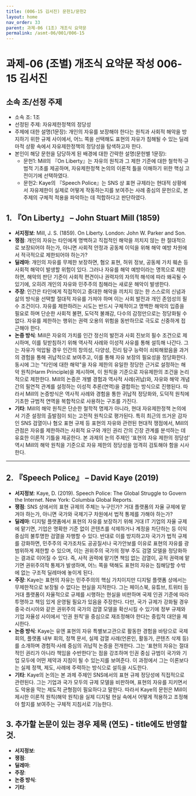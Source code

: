 ```yaml
---
title: (006-15 김서진) 문헌1/문헌2
layout: home
nav_order: 33
parent: 과제-06 (1조) 개조식 요약문
permalink: /asmt-06/001/006-15
---
```


# 과제-06 (조별) 개조식 요약문 작성 006-15 김서진

## 소속 조/선정 주제

- 소속 조: 1조
- 선정된 주제: 자유제한정책의 정당성
- 주제에 대한 설명(1문장): 개인의 자유를 보장해야 한다는 원칙과 사회적 해악을 방지하기 위한 규제 사이에서, 어느 쪽을 선택해도 표현의 자유가 침해될 수 있는 딜레마적 상황 속에서 자유제한정책의 정당성을 탐색하고자 한다.
- 본인이 해당 문헌을 담당하게 된 배경에 대한 간략한 설명(문헌별 1문장):  
  - 문헌1:  Mill의 『On Liberty』는 자유의 원칙과 그 제한 기준에 대한 철학적·규범적 기초를 제공하며, 자유제한정책 논의의 이론적 틀을 이해하기 위한 핵심 고전이기에 선택하였다.
  - 문헌2: Kaye의 『Speech Police』는 SNS 상 표현 규제라는 현대적 상황에서 자유제한이 실제로 어떻게 작동하는지를 보여주는 사례 중심의 문헌으로, 본 주제의 구체적 적용을 파악하는 데 적합하다고 판단하였다.

## 1. 『On Liberty』 – John Stuart Mill (1859)

- **서지정보**: Mill, J. S. (1859). On Liberty. London: John W. Parker and Son.
- **쟁점**: 개인의 자유는 타인에게 명백하고 직접적인 해악을 끼치지 않는 한 절대적으로 보장되어야 하는가, 아니면 사회적 안정과 공동체 이익을 위해 해악 예방 차원에서 적극적으로 제한되어야 하는가?
- **딜레마**: 개인의 자유를 무제한 보장하면, 혐오 표현, 허위 정보, 공동체 가치 훼손 등 사회적 해악이 발생할 위험이 있다. 그러나 자유를 해악 예방이라는 명목으로 제한하면, 해악의 판단 기준이 사회적 편견이나 권력자의 자의적 해석에 따라 왜곡될 수 있기에, 오히려 개인의 자유와 민주주의 침해라는 새로운 해악이 발생한다.
- **주장**: 인간은 타인에게 직접적이고 중대한 해악을 끼치지 않는 한 스스로의 신념과 삶의 방식을 선택할 절대적 자유를 가져야 하며 이는 사회 발전과 개인 존엄성의 필수 조건이다. 자유를 제한하려는 시도는 반드시 구체적이고 명백한 해악의 입증을 필요로 하며 단순한 사회적 불편, 도덕적 불쾌감, 다수의 감정만으로는 정당화될 수 없다. 자유를 제한하는 행위는 권력 오용의 위험을 동반하므로 극도로 신중하게 접근해야 한다.
- **논증 방식**: Mill은 자유의 가치를 인간 정신의 발전과 사회 진보의 필수 조건으로 제시하며, 이를 뒷받침하기 위해 역사적 사례와 이성적 사유를 통해 설득해 나간다. 그는 자유가 억압될 경우 인간의 창의성, 다양성, 진리 탐구 능력이 쇠퇴해왔음을 과거의 경험을 통해 귀납적으로 보여주고, 이를 통해 자유 보장의 필요성을 정당화한다. 동시에 그는 "타인에 대한 해악"을 자유 제한의 유일한 정당한 근거로 설정하는 해악 원칙(Harm Principle)을 제시하며, 이 원칙을 기준으로 자유제한의 조건을 논리적으로 제한한다. Mill의 논증은 개별 경험과 역사적 사례(귀납)와, 자유와 해악 개념 간의 필연적 관계를 설정하는 이성적 추론(연역)을 결합하는 방식으로 진행된다. 따라서 Mill의 논증방식은 역사적 사례와 경험을 통한 귀납적 정당화와, 도덕적 원칙에 기초한 규범적 연역을 복합적으로 사용하는 구조를 가진다.
- **기타**: Mill의 해악 원칙은 단순한 철학적 명제가 아니라, 현대 자유제한정책 논의에서 기준 설정의 출발점이 되는 고전적 원칙으로 평가된다. 특히 최근의 뜨거운 감자인 SNS 검열이나 혐오 표현 규제 등 표현의 자유와 관련된 현대적 쟁점에서, Mill의 관점은 자유를 제한하려는 사회적 요구와 개인 권리 간의 긴장 관계를 분석하는 데 유효한 이론적 기틀을 제공한다. 본 과제의 논의 주제인 ‘표현의 자유 제한의 정당성’ 역시 Mill의 해악 원칙을 기준으로 자유 제한의 정당성을 엄격히 검토해야 함을 시사한다.

---

## 2. 『Speech Police』 – David Kaye (2019)

- **서지정보**: Kaye, D. (2019). Speech Police: The Global Struggle to Govern the Internet. New York: Columbia Global Reports.
- **쟁점**: SNS 상에서의 표현 규제의 주체는 누구인가? 거대 플랫폼의 자율 규제에 맡겨야 하는가, 아니면 국가와 국제기구 차원에서 법적 통제를 가해야 하는가?
- **딜레마**: 디지털 플랫폼에서 표현의 자유를 보장하기 위해 거대 IT 기업의 자율 규제에 맡기면, 기업은 명확한 기준 없이 콘텐츠를 삭제하거나 계정을 차단하는 등 이익 중심의 불투명한 검열을 자행할 수 있다. 반대로 이를 방지하고자 국가가 법적 규제를 강화하면, 민주주의 국가조차도 공공질서나 국가안보를 이유로 표현의 자유를 광범위하게 제한할 수 있으며, 이는 권위주의 국가의 정부 주도 검열 모델을 정당화하는 결과로 이어질 수 있다.
즉, 사적 권력에 맡기면 책임 없는 검열이, 공적 권력에 맡기면 권위주의적 통제가 발생하며, 어느 쪽을 택해도 표현의 자유는 침해당할 수밖에 없는 구조적 딜레마에 놓이게 된다. 
- **주장**: Kaye는 표현의 자유는 민주주의의 핵심 가치이지만 디지털 플랫폼 상에서는 무제한적으로 보장될 수 없다는 현실을 지적한다. 그는 페이스북, 유튜브, 트위터 등 거대 플랫폼이 자율적으로 규제를 시행하는 현실을 비판하며 국제 인권 기준에 따라 투명하고 책임 있게 운영될 필요가 있음을 주장한다. 다만, 국가 규제가 강화될 경우 중국·러시아와 같은 권위주의 국가의 검열 모델을 확산시킬 수 있기에 정부 규제와 기업 자율성 사이에서 '인권 원칙'을 중심으로 재조정해야 한다는 중립적 대안을 제시한다. 
- **논증 방식**: Kaye는 유엔 표현의 자유 특별보고관으로 활동한 경험을 바탕으로 국제 회의, 플랫폼 내부 회의, 정책 문서, 실제 검열 사례(언론인, 활동가, 콘텐츠 삭제 등)를 소개하며 경험적·사례 중심의 귀납적 논증을 전개한다.
그는 ‘표현의 자유는 절대적인 권리가 아니라 책임을 수반한다’는 점을 강조하며 인권 중심 규범이 국가와 기업 모두에 어떤 제약과 지침이 될 수 있는지를 보여준다. 이 과정에서 그는 이론보다는 실제 정책, 제도, 사례에 주력하는 방식으로 설득을 시도한다.
- **기타**: Kaye의 논의는 본 과제 주제인 SNS에서의 표현 규제 정당성에 직접적으로 관련된다.
그는 기업과 국가 모두의 규제 모델을 비판하며, 표현의 자유를 지키면서도 악용을 막는 제도적 균형점이 필요하다고 말한다. 따라서 Kaye의 문헌은 Mill이 제시한 이론적 원칙(해악 원칙)을 실제 디지털 현실 속에서 어떻게 적용하고 조정해야 할지를 보여주는 구체적 지침서로 기능한다.

## 3. 추가할 논문이 있는 경우 제목 (연도) - title에도 반영할 것.

- **서지정보**: 
- **쟁점**: 
- **딜레마**: 
- **주장**:   
- **논증 방식**: 
- **기타**: 